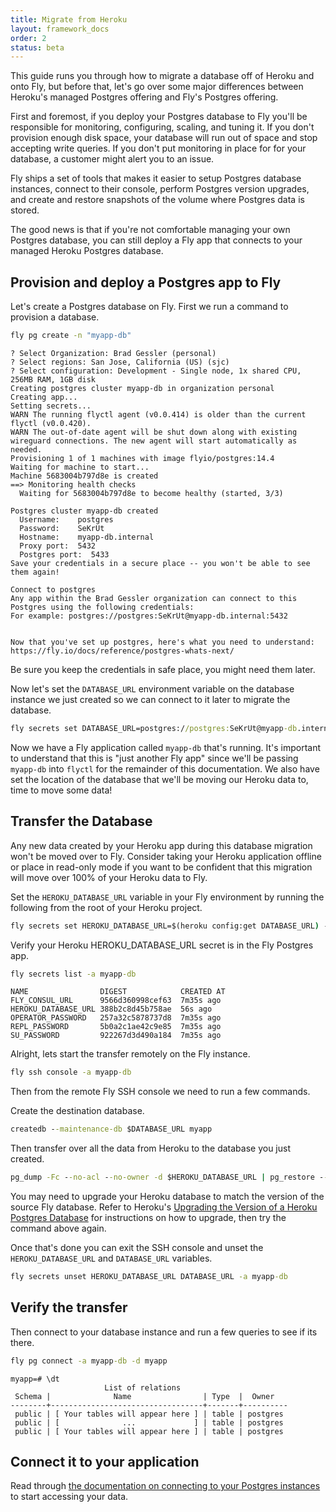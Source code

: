 ```yaml
---
title: Migrate from Heroku
layout: framework_docs
order: 2
status: beta
---
```


This guide runs you through how to migrate a database off of Heroku and onto Fly, but before that, let's go over some major differences between Heroku's managed Postgres offering and Fly's Postgres offering.

First and foremost, if you deploy your Postgres database to Fly you'll be responsible for monitoring, configuring, scaling, and tuning it. If you don't provision enough disk space, your database will run out of space and stop accepting write queries. If you don't put monitoring in place for for your database, a customer might alert you to an issue.

Fly ships a set of tools that makes it easier to setup Postgres database instances, connect to their console, perform Postgres version upgrades, and create and restore snapshots of the volume where Postgres data is stored.

The good news is that if you're not comfortable managing your own Postgres database, you can still deploy a Fly app that connects to your managed Heroku Postgres database.

## Provision and deploy a Postgres app to Fly

Let's create a Postgres database on Fly. First we run a command to provision a database.

```cmd
fly pg create -n "myapp-db"
```
```output
? Select Organization: Brad Gessler (personal)
? Select regions: San Jose, California (US) (sjc)
? Select configuration: Development - Single node, 1x shared CPU, 256MB RAM, 1GB disk
Creating postgres cluster myapp-db in organization personal
Creating app...
Setting secrets...
WARN The running flyctl agent (v0.0.414) is older than the current flyctl (v0.0.420).
WARN The out-of-date agent will be shut down along with existing wireguard connections. The new agent will start automatically as needed.
Provisioning 1 of 1 machines with image flyio/postgres:14.4
Waiting for machine to start...
Machine 5683004b797d8e is created
==> Monitoring health checks
  Waiting for 5683004b797d8e to become healthy (started, 3/3)

Postgres cluster myapp-db created
  Username:    postgres
  Password:    SeKrUt
  Hostname:    myapp-db.internal
  Proxy port:  5432
  Postgres port:  5433
Save your credentials in a secure place -- you won't be able to see them again!

Connect to postgres
Any app within the Brad Gessler organization can connect to this Postgres using the following credentials:
For example: postgres://postgres:SeKrUt@myapp-db.internal:5432


Now that you've set up postgres, here's what you need to understand: https://fly.io/docs/reference/postgres-whats-next/
```
Be sure you keep the credentials in safe place, you might need them later.

Now let's set the `DATABASE_URL` environment variable on the database instance we just created so we can connect to it later to migrate the database.

```cmd
fly secrets set DATABASE_URL=postgres://postgres:SeKrUt@myapp-db.internal:5432 -a myapp-db
```

Now we have a Fly application called `myapp-db` that's running. It's important to understand that this is "just another Fly app" since we'll be passing `myapp-db` into `flyctl` for the remainder of this documentation. We also have set the location of the database that we'll be moving our Heroku data to, time to move some data!

## Transfer the Database

<aside class="callout">
  Any new data created by your Heroku app during this database migration won't be moved over to Fly. Consider taking your Heroku application offline or place in read-only mode if you want to be confident that this migration will move over 100% of your Heroku data to Fly.
</aside>

Set the `HEROKU_DATABASE_URL` variable in your Fly environment by running the following from the root of your Heroku project.

```cmd
fly secrets set HEROKU_DATABASE_URL=$(heroku config:get DATABASE_URL) -a myapp-db
```

Verify your Heroku HEROKU_DATABASE_URL secret is in the Fly Postgres app.

```cmd
fly secrets list -a myapp-db
```
```output
NAME                DIGEST            CREATED AT
FLY_CONSUL_URL      9566d360998cef63  7m35s ago
HEROKU_DATABASE_URL 388b2c8d45b758ae  56s ago
OPERATOR_PASSWORD   257a32c5878737d8  7m35s ago
REPL_PASSWORD       5b0a2c1ae42c9e85  7m35s ago
SU_PASSWORD         922267d3d490a184  7m35s ago
```

Alright, lets start the transfer remotely on the Fly instance.

```cmd
fly ssh console -a myapp-db
```

Then from the remote Fly SSH console we need to run a few commands.

Create the destination database.

```cmd
createdb --maintenance-db $DATABASE_URL myapp
```

Then transfer over all the data from Heroku to the database you just created.

```cmd
pg_dump -Fc --no-acl --no-owner -d $HEROKU_DATABASE_URL | pg_restore --verbose --clean --no-acl --no-owner -d $DATABASE_URL/myapp
```

You may need to upgrade your Heroku database to match the version of the source Fly database. Refer to Heroku's [Upgrading the Version of a Heroku Postgres Database](https://devcenter.heroku.com/articles/upgrading-heroku-postgres-databases) for instructions on how to upgrade, then try the command above again.

Once that's done you can exit the SSH console and unset the `HEROKU_DATABASE_URL` and `DATABASE_URL` variables.

```cmd
fly secrets unset HEROKU_DATABASE_URL DATABASE_URL -a myapp-db
```

## Verify the transfer

Then connect to your database instance and run a few queries to see if its there.

```cmd
fly pg connect -a myapp-db -d myapp
```
```output
myapp=# \dt
                     List of relations
 Schema |              Name                | Type  |  Owner
--------+----------------------------------+-------+----------
 public | [ Your tables will appear here ] | table | postgres
 public | [              ...             ] | table | postgres
 public | [ Your tables will appear here ] | table | postgres
```

## Connect it to your application

Read through [the documentation on connecting to your Postgres instances](/docs/postgres/the-basics/connecting) to start accessing your data.
